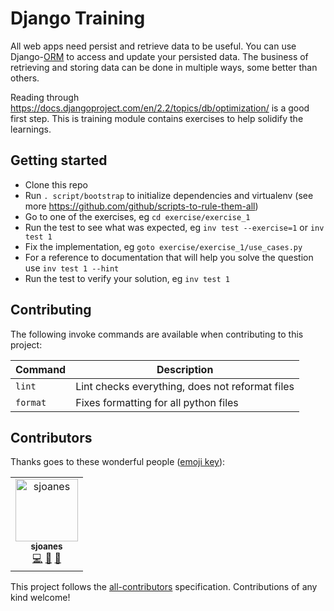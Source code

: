 # Django Training

All web apps need persist and retrieve data to be useful. You can use Django-[ORM](https://en.wikipedia.org/wiki/Object-relational_mapping) to access and update your persisted data. The business of retrieving and storing data can be done in multiple ways, some better than others.

Reading through https://docs.djangoproject.com/en/2.2/topics/db/optimization/ is a good first step. This is training module contains exercises to help solidify the learnings.

## Getting started
- Clone this repo
- Run `. script/bootstrap` to initialize dependencies and virtualenv (see more https://github.com/github/scripts-to-rule-them-all)
- Go to one of the exercises, eg `cd exercise/exercise_1`
- Run the test to see what was expected, eg `inv test --exercise=1` or `inv test 1`
- Fix the implementation, eg `goto exercise/exercise_1/use_cases.py`
- For a reference to documentation that will help you solve the question use `inv test 1 --hint`
- Run the test to verify your solution, eg `inv test 1`

## Contributing

The following invoke commands are available when contributing to this project:

|Command|Description|
|---|---|
|`lint`|Lint checks everything, does not reformat files|
|`format`|Fixes formatting for all python files|

## Contributors

Thanks goes to these wonderful people ([emoji key](https://allcontributors.org/docs/en/emoji-key)):

<!-- ALL-CONTRIBUTORS-LIST:START - Do not remove or modify this section -->
<!-- prettier-ignore -->
<table><tr><td align="center"><a href="https://github.com/sjoanes"><img src="https://avatars3.githubusercontent.com/u/5768264?v=4" width="100px;" alt="sjoanes"/><br /><sub><b>sjoanes</b></sub></a><br /><a href="https://github.com/tophat/django-training/commits?author=sjoanes" title="Code">💻</a> <a href="#ideas-sjoanes" title="Ideas, Planning, & Feedback">🤔</a> <a href="https://github.com/tophat/django-training/commits?author=sjoanes" title="Documentation">📖</a></td></tr></table>

<!-- ALL-CONTRIBUTORS-LIST:END -->

This project follows the [all-contributors](https://github.com/all-contributors/all-contributors) specification. Contributions of any kind welcome!
